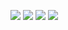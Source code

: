 ![](https://github.com/deepikay912/cmpe202/blob/master/lab10/1.jpeg)
![](https://github.com/deepikay912/cmpe202/blob/master/lab10/2.jpeg)
![](https://github.com/deepikay912/cmpe202/blob/master/lab10/3.jpeg)
![](https://github.com/deepikay912/cmpe202/blob/master/lab10/4.jpeg)


